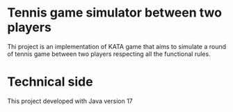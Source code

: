 # Tennis game simulator between two players
Thi project is an implementation of KATA game that aims to simulate a round of tennis game between two players respecting all the functional rules.

# Technical side
This project developed with Java version 17